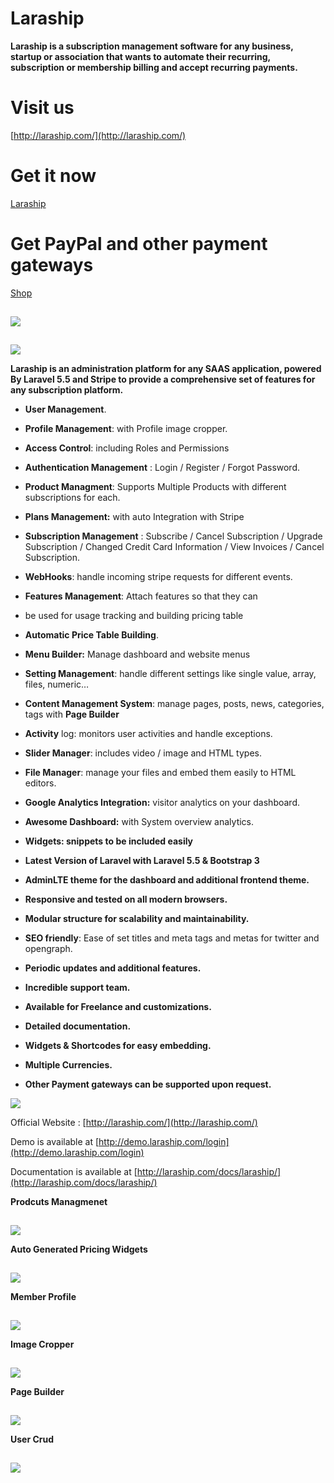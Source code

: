 # Laraship

**Laraship is a subscription management software for any business, startup or association that wants to automate their recurring, subscription or membership billing and accept recurring payments.**

# Visit us

[http://laraship.com/](http://laraship.com/)

# Get it now
[Laraship](https://codecanyon.net/item/laraship-pro-laravel-powerful-admin-user-cms-rules-memberships-settings-subscriptions/15650201)

# Get PayPal and other payment gateways
[Shop](https://www.laraship.com/shop/)

![](data:image/gif;base64,R0lGODlhAQABAAAAACH5BAEKAAEALAAAAAABAAEAAAICTAEAOw==)

<noscript>![](http://d2wvoz3xcmywg9.cloudfront.net/wp-content/uploads/2017/12/dashboard1.png)</noscript>

![](data:image/gif;base64,R0lGODlhAQABAAAAACH5BAEKAAEALAAAAAABAAEAAAICTAEAOw==)

<noscript>![](http://d2wvoz3xcmywg9.cloudfront.net/wp-content/uploads/2017/12/free-installationai.png)</noscript>

**Laraship is an administration platform for any SAAS application, powered By Laravel 5.5 and Stripe to provide a comprehensive set of features for any subscription platform.**

*   **User Management**.
*   **Profile Management**: with Profile image cropper.
*   **Access Control**: including Roles and Permissions
*   **Authentication Management** : Login / Register / Forgot Password.
*   **Product Managment**: Supports Multiple Products with different subscriptions for each.
*   **Plans Management:** with auto Integration with Stripe
*   **Subscription Management** : Subscribe / Cancel Subscription / Upgrade Subscription / Changed Credit Card Information / View Invoices / Cancel Subscription.
*   **WebHooks**: handle incoming stripe requests for different events.
*   **Features Management**: Attach features so that they can
*   be used for usage tracking and building pricing table
*   **Automatic Price Table Building**.
*   **Menu Builder:** Manage dashboard and website menus
*   **Setting Management**: handle different settings like single value, array, files, numeric…
*   **Content Management System**: manage pages, posts, news, categories, tags with **Page Builder**
*   **Activity** log: monitors user activities and handle exceptions.
*   **Slider Manager**: includes video / image and HTML types.
*   **File Manager**: manage your files and embed them easily to HTML editors.
*   **Google Analytics Integration:** visitor analytics on your dashboard.
*   **Awesome Dashboard:** with System overview analytics.
*   **Widgets: snippets to be included easily**

*   **Latest Version of Laravel with Laravel 5.5 & Bootstrap 3**
*   **AdminLTE theme for the dashboard and additional frontend theme.**
*   **Responsive and tested on all modern browsers.**
*   **Modular structure for scalability and maintainability.**
*   **SEO friendly**: Ease of set titles and meta tags and metas for twitter and opengraph.
*   **Periodic updates and additional features.**
*   **Incredible support team.**
*   **Available for Freelance and customizations.**
*   **Detailed documentation.**
*   **Widgets & Shortcodes for easy embedding.**
*   **Multiple Currencies.**
*   **Other Payment gateways can be supported upon request.**

![](http://laraship.com/codecanyon/images/demo.png)

Official Website : [http://laraship.com/](http://laraship.com/)

Demo is available at [http://demo.laraship.com/login](http://demo.laraship.com/login)

Documentation is available at [http://laraship.com/docs/laraship/](http://laraship.com/docs/laraship/)

**Prodcuts Managmenet**

![](data:image/gif;base64,R0lGODlhAQABAAAAACH5BAEKAAEALAAAAAABAAEAAAICTAEAOw==)

<noscript>![](http://d2wvoz3xcmywg9.cloudfront.net/wp-content/uploads/2017/12/product.png)</noscript>

**Auto Generated Pricing Widgets**

![](data:image/gif;base64,R0lGODlhAQABAAAAACH5BAEKAAEALAAAAAABAAEAAAICTAEAOw==)

<noscript>![](http://d2wvoz3xcmywg9.cloudfront.net/wp-content/uploads/2017/12/pricing.png)</noscript>

**Member Profile**

![](data:image/gif;base64,R0lGODlhAQABAAAAACH5BAEKAAEALAAAAAABAAEAAAICTAEAOw==)

<noscript>![](http://d2wvoz3xcmywg9.cloudfront.net/wp-content/uploads/2017/12/member_profile.png)</noscript>

**Image Cropper**

![](data:image/gif;base64,R0lGODlhAQABAAAAACH5BAEKAAEALAAAAAABAAEAAAICTAEAOw==)

<noscript>![](http://d2wvoz3xcmywg9.cloudfront.net/wp-content/uploads/2017/12/cropper.png)</noscript>

**Page Builder**

![](data:image/gif;base64,R0lGODlhAQABAAAAACH5BAEKAAEALAAAAAABAAEAAAICTAEAOw==)

<noscript>![](http://d2wvoz3xcmywg9.cloudfront.net/wp-content/uploads/2017/12/page_designer.png)</noscript>

**User Crud**

![](data:image/gif;base64,R0lGODlhAQABAAAAACH5BAEKAAEALAAAAAABAAEAAAICTAEAOw==)

<noscript>![](http://d2wvoz3xcmywg9.cloudfront.net/wp-content/uploads/2017/12/curud.png)</noscript>
